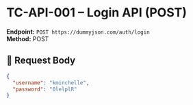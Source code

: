 # TC-API-001 – Login API (POST)

**Endpoint:** `POST https://dummyjson.com/auth/login`  
**Method:** POST  

## 🔸 Request Body
```json
{
  "username": "kminchelle",
  "password": "0lelplR"
}

